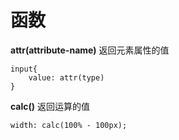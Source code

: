 函数
===================
**attr(attribute-name)**
返回元素属性的值
```
input{
    value: attr(type)
}
```

**calc()**
返回运算的值
```
width: calc(100% - 100px);
```

